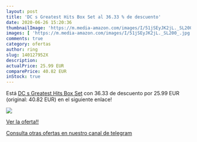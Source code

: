 ```yaml
---
layout: post
title: 'DC s Greatest Hits Box Set al 36.33 % de descuento'
date: 2020-06-26 15:20:36
thumbnailImage: 'https://m.media-amazon.com/images/I/51jSEyJK2jL._SL200_.jpg'
images: [ 'https://m.media-amazon.com/images/I/51jSEyJK2jL._SL200_.jpg' ]
comments: true
category: ofertas
author: ring
slug: 140127952X
description:
actualPrice: 25.99 EUR
comparePrice: 40.82 EUR
inStock: true
---
```


Está [DC s Greatest Hits Box Set](https://www.amazon.com/dp/140127952X/?tag=redken08-20) con 36.33 de descuento por 25.99 EUR (original: 40.82 EUR) en el siguiente enlace!

[![](https://m.media-amazon.com/images/I/51jSEyJK2jL._SL200_.jpg)](https://www.amazon.com/dp/140127952X/?tag=redken08-20)

[Ver la oferta!!](https://www.amazon.com/dp/140127952X/?tag=redken08-20)

[Consulta otras ofertas en nuestro canal de telegram](https://t.me/s/ofertas25)
